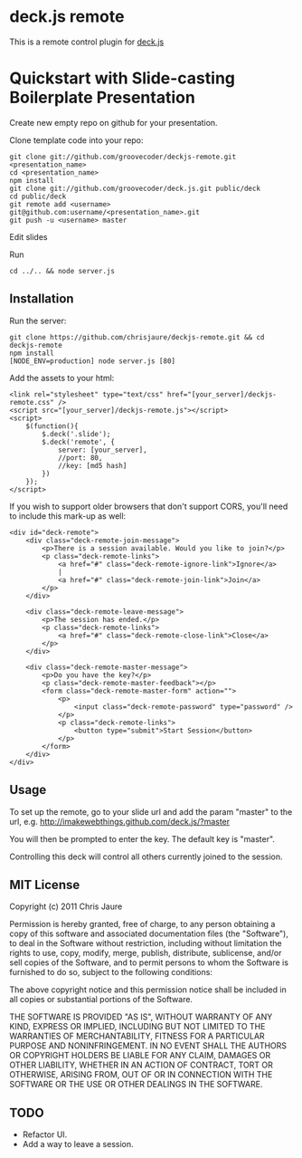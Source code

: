 # deck.js remote

This is a remote control plugin for [deck.js](http://imakewebthings.github.com/deck.js/)

# Quickstart with Slide-casting Boilerplate Presentation

Create new empty repo on github for your presentation.

Clone template code into your repo:

    git clone git://github.com/groovecoder/deckjs-remote.git <presentation_name>
    cd <presentation_name>
    npm install
    git clone git://github.com/groovecoder/deck.js.git public/deck
    cd public/deck
    git remote add <username> git@github.com:username/<presentation_name>.git
    git push -u <username> master

Edit slides

Run

    cd ../.. && node server.js

## Installation

Run the server: 
	
	git clone https://github.com/chrisjaure/deckjs-remote.git && cd deckjs-remote
	npm install
	[NODE_ENV=production] node server.js [80]

Add the assets to your html:

	<link rel="stylesheet" type="text/css" href="[your_server]/deckjs-remote.css" />
	<script src="[your_server]/deckjs-remote.js"></script>
	<script>
		$(function(){
			$.deck('.slide');
			$.deck('remote', {
				server: [your_server],
				//port: 80,
				//key: [md5 hash]
			})
		});
	</script>

If you wish to support older browsers that don't support CORS, you'll need to include this mark-up as well:

	<div id="deck-remote">
		<div class="deck-remote-join-message">
			<p>There is a session available. Would you like to join?</p>
			<p class="deck-remote-links">
				<a href="#" class="deck-remote-ignore-link">Ignore</a>
				|
				<a href="#" class="deck-remote-join-link">Join</a>
			</p>
		</div>
		
		<div class="deck-remote-leave-message">
			<p>The session has ended.</p>
			<p class="deck-remote-links">
				<a href="#" class="deck-remote-close-link">Close</a>
			</p>
		</div>

		<div class="deck-remote-master-message">
			<p>Do you have the key?</p>
			<p class="deck-remote-master-feedback"></p>
			<form class="deck-remote-master-form" action="">
				<p>
					<input class="deck-remote-password" type="password" />
				</p>
				<p class="deck-remote-links">
					<button type="submit">Start Session</button>
				</p>
			</form>
		</div>
	</div>

## Usage

To set up the remote, go to your slide url and add the param "master" to the url, e.g. http://imakewebthings.github.com/deck.js/?master

You will then be prompted to enter the key. The default key is "master".

Controlling this deck will control all others currently joined to the session.

## MIT License

Copyright (c) 2011 Chris Jaure

Permission is hereby granted, free of charge, to any person obtaining a copy of this software and associated documentation files (the "Software"), to deal in the Software without restriction, including without limitation the rights to use, copy, modify, merge, publish, distribute, sublicense, and/or sell copies of the Software, and to permit persons to whom the Software is furnished to do so, subject to the following conditions:

The above copyright notice and this permission notice shall be included in all copies or substantial portions of the Software.

THE SOFTWARE IS PROVIDED "AS IS", WITHOUT WARRANTY OF ANY KIND, EXPRESS OR IMPLIED, INCLUDING BUT NOT LIMITED TO THE WARRANTIES OF MERCHANTABILITY, FITNESS FOR A PARTICULAR PURPOSE AND NONINFRINGEMENT. IN NO EVENT SHALL THE AUTHORS OR COPYRIGHT HOLDERS BE LIABLE FOR ANY CLAIM, DAMAGES OR OTHER LIABILITY, WHETHER IN AN ACTION OF CONTRACT, TORT OR OTHERWISE, ARISING FROM, OUT OF OR IN CONNECTION WITH THE SOFTWARE OR THE USE OR OTHER DEALINGS IN THE SOFTWARE.

## TODO

- Refactor UI.
- Add a way to leave a session.
